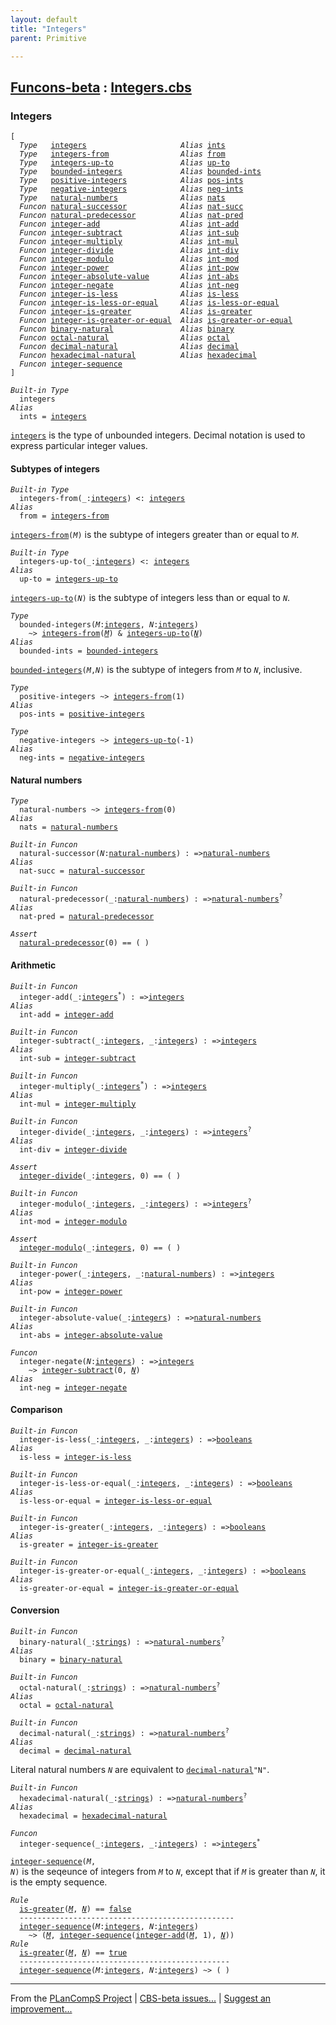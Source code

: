 ```yaml
---
layout: default
title: "Integers"
parent: Primitive

---
```


[Funcons-beta] : [Integers.cbs]
-----------------------------

### Integers

<div class="highlighter-rouge"><pre class="highlight"><code>[
  <i class="keyword">Type</i>   <span class="name"><a href="#Name_integers">integers</a></span>                     <i class="keyword">Alias</i> <span class="name"><a href="#Name_ints">ints</a></span>
  <i class="keyword">Type</i>   <span class="name"><a href="#Name_integers-from">integers-from</a></span>                <i class="keyword">Alias</i> <span class="name"><a href="#Name_from">from</a></span>
  <i class="keyword">Type</i>   <span class="name"><a href="#Name_integers-up-to">integers-up-to</a></span>               <i class="keyword">Alias</i> <span class="name"><a href="#Name_up-to">up-to</a></span>
  <i class="keyword">Type</i>   <span class="name"><a href="#Name_bounded-integers">bounded-integers</a></span>             <i class="keyword">Alias</i> <span class="name"><a href="#Name_bounded-ints">bounded-ints</a></span>
  <i class="keyword">Type</i>   <span class="name"><a href="#Name_positive-integers">positive-integers</a></span>            <i class="keyword">Alias</i> <span class="name"><a href="#Name_pos-ints">pos-ints</a></span>
  <i class="keyword">Type</i>   <span class="name"><a href="#Name_negative-integers">negative-integers</a></span>            <i class="keyword">Alias</i> <span class="name"><a href="#Name_neg-ints">neg-ints</a></span>
  <i class="keyword">Type</i>   <span class="name"><a href="#Name_natural-numbers">natural-numbers</a></span>              <i class="keyword">Alias</i> <span class="name"><a href="#Name_nats">nats</a></span>
  <i class="keyword">Funcon</i> <span class="name"><a href="#Name_natural-successor">natural-successor</a></span>            <i class="keyword">Alias</i> <span class="name"><a href="#Name_nat-succ">nat-succ</a></span>
  <i class="keyword">Funcon</i> <span class="name"><a href="#Name_natural-predecessor">natural-predecessor</a></span>          <i class="keyword">Alias</i> <span class="name"><a href="#Name_nat-pred">nat-pred</a></span>
  <i class="keyword">Funcon</i> <span class="name"><a href="#Name_integer-add">integer-add</a></span>                  <i class="keyword">Alias</i> <span class="name"><a href="#Name_int-add">int-add</a></span>
  <i class="keyword">Funcon</i> <span class="name"><a href="#Name_integer-subtract">integer-subtract</a></span>             <i class="keyword">Alias</i> <span class="name"><a href="#Name_int-sub">int-sub</a></span>
  <i class="keyword">Funcon</i> <span class="name"><a href="#Name_integer-multiply">integer-multiply</a></span>             <i class="keyword">Alias</i> <span class="name"><a href="#Name_int-mul">int-mul</a></span>
  <i class="keyword">Funcon</i> <span class="name"><a href="#Name_integer-divide">integer-divide</a></span>               <i class="keyword">Alias</i> <span class="name"><a href="#Name_int-div">int-div</a></span>
  <i class="keyword">Funcon</i> <span class="name"><a href="#Name_integer-modulo">integer-modulo</a></span>               <i class="keyword">Alias</i> <span class="name"><a href="#Name_int-mod">int-mod</a></span>
  <i class="keyword">Funcon</i> <span class="name"><a href="#Name_integer-power">integer-power</a></span>                <i class="keyword">Alias</i> <span class="name"><a href="#Name_int-pow">int-pow</a></span>
  <i class="keyword">Funcon</i> <span class="name"><a href="#Name_integer-absolute-value">integer-absolute-value</a></span>       <i class="keyword">Alias</i> <span class="name"><a href="#Name_int-abs">int-abs</a></span>
  <i class="keyword">Funcon</i> <span class="name"><a href="#Name_integer-negate">integer-negate</a></span>               <i class="keyword">Alias</i> <span class="name"><a href="#Name_int-neg">int-neg</a></span>
  <i class="keyword">Funcon</i> <span class="name"><a href="#Name_integer-is-less">integer-is-less</a></span>              <i class="keyword">Alias</i> <span class="name"><a href="#Name_is-less">is-less</a></span>
  <i class="keyword">Funcon</i> <span class="name"><a href="#Name_integer-is-less-or-equal">integer-is-less-or-equal</a></span>     <i class="keyword">Alias</i> <span class="name"><a href="#Name_is-less-or-equal">is-less-or-equal</a></span>
  <i class="keyword">Funcon</i> <span class="name"><a href="#Name_integer-is-greater">integer-is-greater</a></span>           <i class="keyword">Alias</i> <span class="name"><a href="#Name_is-greater">is-greater</a></span>
  <i class="keyword">Funcon</i> <span class="name"><a href="#Name_integer-is-greater-or-equal">integer-is-greater-or-equal</a></span>  <i class="keyword">Alias</i> <span class="name"><a href="#Name_is-greater-or-equal">is-greater-or-equal</a></span>
  <i class="keyword">Funcon</i> <span class="name"><a href="#Name_binary-natural">binary-natural</a></span>               <i class="keyword">Alias</i> <span class="name"><a href="#Name_binary">binary</a></span>
  <i class="keyword">Funcon</i> <span class="name"><a href="#Name_octal-natural">octal-natural</a></span>                <i class="keyword">Alias</i> <span class="name"><a href="#Name_octal">octal</a></span>
  <i class="keyword">Funcon</i> <span class="name"><a href="#Name_decimal-natural">decimal-natural</a></span>              <i class="keyword">Alias</i> <span class="name"><a href="#Name_decimal">decimal</a></span>
  <i class="keyword">Funcon</i> <span class="name"><a href="#Name_hexadecimal-natural">hexadecimal-natural</a></span>          <i class="keyword">Alias</i> <span class="name"><a href="#Name_hexadecimal">hexadecimal</a></span>
  <i class="keyword">Funcon</i> <span class="name"><a href="#Name_integer-sequence">integer-sequence</a></span>
]</code></pre></div>




<div class="highlighter-rouge"><pre class="highlight"><code><i class="keyword">Built-in</i> <i class="keyword">Type</i>
  <span class="name"><span id="Name_integers">integers</span></span>
<i class="keyword">Alias</i>
  <span class="name"><span id="Name_ints">ints</span></span> = <span class="name"><a href="#Name_integers">integers</a></span></code></pre></div>


  <code><span class="name"><a href="#Name_integers">integers</a></span></code> is the type of unbounded integers. Decimal notation is used to
  express particular integer values.



#### Subtypes of integers


<div class="highlighter-rouge"><pre class="highlight"><code><i class="keyword">Built-in</i> <i class="keyword">Type</i>
  <span class="name"><span id="Name_integers-from">integers-from</span></span>(_:<span class="name"><a href="#Name_integers">integers</a></span>) <: <span class="name"><a href="#Name_integers">integers</a></span>
<i class="keyword">Alias</i>
  <span class="name"><span id="Name_from">from</span></span> = <span class="name"><a href="#Name_integers-from">integers-from</a></span></code></pre></div>


  <code><span class="name"><a href="#Name_integers-from">integers-from</a></span>(<i class="var">M</i>)</code> is the subtype of integers greater than or equal to <code><i class="var">M</i></code>.

<div class="highlighter-rouge"><pre class="highlight"><code><i class="keyword">Built-in</i> <i class="keyword">Type</i>
  <span class="name"><span id="Name_integers-up-to">integers-up-to</span></span>(_:<span class="name"><a href="#Name_integers">integers</a></span>) <: <span class="name"><a href="#Name_integers">integers</a></span>
<i class="keyword">Alias</i>
  <span class="name"><span id="Name_up-to">up-to</span></span> = <span class="name"><a href="#Name_integers-up-to">integers-up-to</a></span></code></pre></div>


  <code><span class="name"><a href="#Name_integers-up-to">integers-up-to</a></span>(<i class="var">N</i>)</code> is the subtype of integers less than or equal to <code><i class="var">N</i></code>.

<div class="highlighter-rouge"><pre class="highlight"><code><i class="keyword">Type</i>
  <span class="name"><span id="Name_bounded-integers">bounded-integers</span></span>(<span id="Variable385_M"><i class="var">M</i></span>:<span class="name"><a href="#Name_integers">integers</a></span>, <span id="Variable394_N"><i class="var">N</i></span>:<span class="name"><a href="#Name_integers">integers</a></span>)
    ~> <span class="name"><a href="#Name_integers-from">integers-from</a></span>(<a href="#Variable385_M"><i class="var">M</i></a>) & <span class="name"><a href="#Name_integers-up-to">integers-up-to</a></span>(<a href="#Variable394_N"><i class="var">N</i></a>)
<i class="keyword">Alias</i>
  <span class="name"><span id="Name_bounded-ints">bounded-ints</span></span> = <span class="name"><a href="#Name_bounded-integers">bounded-integers</a></span></code></pre></div>


  <code><span class="name"><a href="#Name_bounded-integers">bounded-integers</a></span>(<i class="var">M</i>,<i class="var">N</i>)</code> is the subtype of integers from <code><i class="var">M</i></code> to <code><i class="var">N</i></code>, inclusive.

<div class="highlighter-rouge"><pre class="highlight"><code><i class="keyword">Type</i>
  <span class="name"><span id="Name_positive-integers">positive-integers</span></span> ~> <span class="name"><a href="#Name_integers-from">integers-from</a></span>(1)
<i class="keyword">Alias</i>
  <span class="name"><span id="Name_pos-ints">pos-ints</span></span> = <span class="name"><a href="#Name_positive-integers">positive-integers</a></span></code></pre></div>

<div class="highlighter-rouge"><pre class="highlight"><code><i class="keyword">Type</i>
  <span class="name"><span id="Name_negative-integers">negative-integers</span></span> ~> <span class="name"><a href="#Name_integers-up-to">integers-up-to</a></span>(-1)
<i class="keyword">Alias</i>
  <span class="name"><span id="Name_neg-ints">neg-ints</span></span> = <span class="name"><a href="#Name_negative-integers">negative-integers</a></span></code></pre></div>



#### Natural numbers


<div class="highlighter-rouge"><pre class="highlight"><code><i class="keyword">Type</i>
  <span class="name"><span id="Name_natural-numbers">natural-numbers</span></span> ~> <span class="name"><a href="#Name_integers-from">integers-from</a></span>(0)
<i class="keyword">Alias</i>
  <span class="name"><span id="Name_nats">nats</span></span> = <span class="name"><a href="#Name_natural-numbers">natural-numbers</a></span></code></pre></div>

<div class="highlighter-rouge"><pre class="highlight"><code><i class="keyword">Built-in</i> <i class="keyword">Funcon</i>
  <span class="name"><span id="Name_natural-successor">natural-successor</span></span>(<span id="Variable582_N"><i class="var">N</i></span>:<span class="name"><a href="#Name_natural-numbers">natural-numbers</a></span>) : =><span class="name"><a href="#Name_natural-numbers">natural-numbers</a></span>
<i class="keyword">Alias</i>
  <span class="name"><span id="Name_nat-succ">nat-succ</span></span> = <span class="name"><a href="#Name_natural-successor">natural-successor</a></span></code></pre></div>

<div class="highlighter-rouge"><pre class="highlight"><code><i class="keyword">Built-in</i> <i class="keyword">Funcon</i>
  <span class="name"><span id="Name_natural-predecessor">natural-predecessor</span></span>(_:<span class="name"><a href="#Name_natural-numbers">natural-numbers</a></span>) : =><span class="name"><a href="#Name_natural-numbers">natural-numbers</a></span><sup class="sup">?</sup>
<i class="keyword">Alias</i>
  <span class="name"><span id="Name_nat-pred">nat-pred</span></span> = <span class="name"><a href="#Name_natural-predecessor">natural-predecessor</a></span></code></pre></div>

<div class="highlighter-rouge"><pre class="highlight"><code><i class="keyword">Assert</i>
  <span class="name"><a href="#Name_natural-predecessor">natural-predecessor</a></span>(0) == ( )</code></pre></div>



#### Arithmetic


<div class="highlighter-rouge"><pre class="highlight"><code><i class="keyword">Built-in</i> <i class="keyword">Funcon</i>
  <span class="name"><span id="Name_integer-add">integer-add</span></span>(_:<span class="name"><a href="#Name_integers">integers</a></span><sup class="sup">*</sup>) : =><span class="name"><a href="#Name_integers">integers</a></span>
<i class="keyword">Alias</i>
  <span class="name"><span id="Name_int-add">int-add</span></span> = <span class="name"><a href="#Name_integer-add">integer-add</a></span></code></pre></div>

<div class="highlighter-rouge"><pre class="highlight"><code><i class="keyword">Built-in</i> <i class="keyword">Funcon</i>
  <span class="name"><span id="Name_integer-subtract">integer-subtract</span></span>(_:<span class="name"><a href="#Name_integers">integers</a></span>, _:<span class="name"><a href="#Name_integers">integers</a></span>) : =><span class="name"><a href="#Name_integers">integers</a></span>
<i class="keyword">Alias</i>
  <span class="name"><span id="Name_int-sub">int-sub</span></span> = <span class="name"><a href="#Name_integer-subtract">integer-subtract</a></span></code></pre></div>

<div class="highlighter-rouge"><pre class="highlight"><code><i class="keyword">Built-in</i> <i class="keyword">Funcon</i>
  <span class="name"><span id="Name_integer-multiply">integer-multiply</span></span>(_:<span class="name"><a href="#Name_integers">integers</a></span><sup class="sup">*</sup>) : =><span class="name"><a href="#Name_integers">integers</a></span>
<i class="keyword">Alias</i>
  <span class="name"><span id="Name_int-mul">int-mul</span></span> = <span class="name"><a href="#Name_integer-multiply">integer-multiply</a></span></code></pre></div>

<div class="highlighter-rouge"><pre class="highlight"><code><i class="keyword">Built-in</i> <i class="keyword">Funcon</i>
  <span class="name"><span id="Name_integer-divide">integer-divide</span></span>(_:<span class="name"><a href="#Name_integers">integers</a></span>, _:<span class="name"><a href="#Name_integers">integers</a></span>) : =><span class="name"><a href="#Name_integers">integers</a></span><sup class="sup">?</sup>
<i class="keyword">Alias</i>
  <span class="name"><span id="Name_int-div">int-div</span></span> = <span class="name"><a href="#Name_integer-divide">integer-divide</a></span></code></pre></div>

<div class="highlighter-rouge"><pre class="highlight"><code><i class="keyword">Assert</i>
  <span class="name"><a href="#Name_integer-divide">integer-divide</a></span>(_:<span class="name"><a href="#Name_integers">integers</a></span>, 0) == ( )</code></pre></div>

<div class="highlighter-rouge"><pre class="highlight"><code><i class="keyword">Built-in</i> <i class="keyword">Funcon</i>
  <span class="name"><span id="Name_integer-modulo">integer-modulo</span></span>(_:<span class="name"><a href="#Name_integers">integers</a></span>, _:<span class="name"><a href="#Name_integers">integers</a></span>) : =><span class="name"><a href="#Name_integers">integers</a></span><sup class="sup">?</sup>
<i class="keyword">Alias</i>
  <span class="name"><span id="Name_int-mod">int-mod</span></span> = <span class="name"><a href="#Name_integer-modulo">integer-modulo</a></span></code></pre></div>

<div class="highlighter-rouge"><pre class="highlight"><code><i class="keyword">Assert</i>
  <span class="name"><a href="#Name_integer-modulo">integer-modulo</a></span>(_:<span class="name"><a href="#Name_integers">integers</a></span>, 0) == ( )</code></pre></div>

<div class="highlighter-rouge"><pre class="highlight"><code><i class="keyword">Built-in</i> <i class="keyword">Funcon</i>
  <span class="name"><span id="Name_integer-power">integer-power</span></span>(_:<span class="name"><a href="#Name_integers">integers</a></span>, _:<span class="name"><a href="#Name_natural-numbers">natural-numbers</a></span>) : =><span class="name"><a href="#Name_integers">integers</a></span>
<i class="keyword">Alias</i>
  <span class="name"><span id="Name_int-pow">int-pow</span></span> = <span class="name"><a href="#Name_integer-power">integer-power</a></span></code></pre></div>

<div class="highlighter-rouge"><pre class="highlight"><code><i class="keyword">Built-in</i> <i class="keyword">Funcon</i>
  <span class="name"><span id="Name_integer-absolute-value">integer-absolute-value</span></span>(_:<span class="name"><a href="#Name_integers">integers</a></span>) : =><span class="name"><a href="#Name_natural-numbers">natural-numbers</a></span>
<i class="keyword">Alias</i>
  <span class="name"><span id="Name_int-abs">int-abs</span></span> = <span class="name"><a href="#Name_integer-absolute-value">integer-absolute-value</a></span></code></pre></div>

<div class="highlighter-rouge"><pre class="highlight"><code><i class="keyword">Funcon</i>
  <span class="name"><span id="Name_integer-negate">integer-negate</span></span>(<span id="Variable921_N"><i class="var">N</i></span>:<span class="name"><a href="#Name_integers">integers</a></span>) : =><span class="name"><a href="#Name_integers">integers</a></span>
    ~> <span class="name"><a href="#Name_integer-subtract">integer-subtract</a></span>(0, <a href="#Variable921_N"><i class="var">N</i></a>)
<i class="keyword">Alias</i>
  <span class="name"><span id="Name_int-neg">int-neg</span></span> = <span class="name"><a href="#Name_integer-negate">integer-negate</a></span></code></pre></div>



#### Comparison


<div class="highlighter-rouge"><pre class="highlight"><code><i class="keyword">Built-in</i> <i class="keyword">Funcon</i>
  <span class="name"><span id="Name_integer-is-less">integer-is-less</span></span>(_:<span class="name"><a href="#Name_integers">integers</a></span>, _:<span class="name"><a href="#Name_integers">integers</a></span>) : =><span class="name"><a href="../Booleans/index.html#Name_booleans">booleans</a></span>
<i class="keyword">Alias</i>
  <span class="name"><span id="Name_is-less">is-less</span></span> = <span class="name"><a href="#Name_integer-is-less">integer-is-less</a></span></code></pre></div>

<div class="highlighter-rouge"><pre class="highlight"><code><i class="keyword">Built-in</i> <i class="keyword">Funcon</i>
  <span class="name"><span id="Name_integer-is-less-or-equal">integer-is-less-or-equal</span></span>(_:<span class="name"><a href="#Name_integers">integers</a></span>, _:<span class="name"><a href="#Name_integers">integers</a></span>) : =><span class="name"><a href="../Booleans/index.html#Name_booleans">booleans</a></span>
<i class="keyword">Alias</i>
  <span class="name"><span id="Name_is-less-or-equal">is-less-or-equal</span></span> = <span class="name"><a href="#Name_integer-is-less-or-equal">integer-is-less-or-equal</a></span></code></pre></div>

<div class="highlighter-rouge"><pre class="highlight"><code><i class="keyword">Built-in</i> <i class="keyword">Funcon</i>
  <span class="name"><span id="Name_integer-is-greater">integer-is-greater</span></span>(_:<span class="name"><a href="#Name_integers">integers</a></span>, _:<span class="name"><a href="#Name_integers">integers</a></span>) : =><span class="name"><a href="../Booleans/index.html#Name_booleans">booleans</a></span>
<i class="keyword">Alias</i>
  <span class="name"><span id="Name_is-greater">is-greater</span></span> = <span class="name"><a href="#Name_integer-is-greater">integer-is-greater</a></span></code></pre></div>

<div class="highlighter-rouge"><pre class="highlight"><code><i class="keyword">Built-in</i> <i class="keyword">Funcon</i>
  <span class="name"><span id="Name_integer-is-greater-or-equal">integer-is-greater-or-equal</span></span>(_:<span class="name"><a href="#Name_integers">integers</a></span>, _:<span class="name"><a href="#Name_integers">integers</a></span>) : =><span class="name"><a href="../Booleans/index.html#Name_booleans">booleans</a></span>
<i class="keyword">Alias</i>
  <span class="name"><span id="Name_is-greater-or-equal">is-greater-or-equal</span></span> = <span class="name"><a href="#Name_integer-is-greater-or-equal">integer-is-greater-or-equal</a></span></code></pre></div>



#### Conversion


<div class="highlighter-rouge"><pre class="highlight"><code><i class="keyword">Built-in</i> <i class="keyword">Funcon</i>
  <span class="name"><span id="Name_binary-natural">binary-natural</span></span>(_:<span class="name"><a href="../../Composite/Strings/index.html#Name_strings">strings</a></span>) : =><span class="name"><a href="#Name_natural-numbers">natural-numbers</a></span><sup class="sup">?</sup>
<i class="keyword">Alias</i>
  <span class="name"><span id="Name_binary">binary</span></span> = <span class="name"><a href="#Name_binary-natural">binary-natural</a></span></code></pre></div>

<div class="highlighter-rouge"><pre class="highlight"><code><i class="keyword">Built-in</i> <i class="keyword">Funcon</i>
  <span class="name"><span id="Name_octal-natural">octal-natural</span></span>(_:<span class="name"><a href="../../Composite/Strings/index.html#Name_strings">strings</a></span>) : =><span class="name"><a href="#Name_natural-numbers">natural-numbers</a></span><sup class="sup">?</sup>
<i class="keyword">Alias</i>
  <span class="name"><span id="Name_octal">octal</span></span> = <span class="name"><a href="#Name_octal-natural">octal-natural</a></span></code></pre></div>

<div class="highlighter-rouge"><pre class="highlight"><code><i class="keyword">Built-in</i> <i class="keyword">Funcon</i>
  <span class="name"><span id="Name_decimal-natural">decimal-natural</span></span>(_:<span class="name"><a href="../../Composite/Strings/index.html#Name_strings">strings</a></span>) : =><span class="name"><a href="#Name_natural-numbers">natural-numbers</a></span><sup class="sup">?</sup>
<i class="keyword">Alias</i>
  <span class="name"><span id="Name_decimal">decimal</span></span> = <span class="name"><a href="#Name_decimal-natural">decimal-natural</a></span></code></pre></div>


  Literal natural numbers <code><i class="var">N</i></code> are equivalent to <code><span class="name"><a href="#Name_decimal-natural">decimal-natural</a></span>"N"</code>.

<div class="highlighter-rouge"><pre class="highlight"><code><i class="keyword">Built-in</i> <i class="keyword">Funcon</i>
  <span class="name"><span id="Name_hexadecimal-natural">hexadecimal-natural</span></span>(_:<span class="name"><a href="../../Composite/Strings/index.html#Name_strings">strings</a></span>) : =><span class="name"><a href="#Name_natural-numbers">natural-numbers</a></span><sup class="sup">?</sup>
<i class="keyword">Alias</i>
  <span class="name"><span id="Name_hexadecimal">hexadecimal</span></span> = <span class="name"><a href="#Name_hexadecimal-natural">hexadecimal-natural</a></span></code></pre></div>



<div class="highlighter-rouge"><pre class="highlight"><code><i class="keyword">Funcon</i>
  <span class="name"><span id="Name_integer-sequence">integer-sequence</span></span>(_:<span class="name"><a href="#Name_integers">integers</a></span>, _:<span class="name"><a href="#Name_integers">integers</a></span>) : =><span class="name"><a href="#Name_integers">integers</a></span><sup class="sup">*</sup></code></pre></div>

  <code><span class="name"><a href="#Name_integer-sequence">integer-sequence</a></span>(<i class="var">M</i>, <i class="var">N</i>)</code> is the seqeunce of integers from <code><i class="var">M</i></code> to <code><i class="var">N</i></code>,
  except that if <code><i class="var">M</i></code> is greater than <code><i class="var">N</i></code>, it is the empty sequence.

<div class="highlighter-rouge"><pre class="highlight"><code><i class="keyword">Rule</i>
  <span class="name"><a href="#Name_is-greater">is-greater</a></span>(<a href="#Variable1410_M"><i class="var">M</i></a>, <a href="#Variable1418_N"><i class="var">N</i></a>) == <span class="name"><a href="../Booleans/index.html#Name_false">false</a></span>
  ------------------------------------------------
  <span class="name"><a href="#Name_integer-sequence">integer-sequence</a></span>(<span id="Variable1410_M"><i class="var">M</i></span>:<span class="name"><a href="#Name_integers">integers</a></span>, <span id="Variable1418_N"><i class="var">N</i></span>:<span class="name"><a href="#Name_integers">integers</a></span>)
    ~> (<a href="#Variable1410_M"><i class="var">M</i></a>, <span class="name"><a href="#Name_integer-sequence">integer-sequence</a></span>(<span class="name"><a href="#Name_integer-add">integer-add</a></span>(<a href="#Variable1410_M"><i class="var">M</i></a>, 1), <a href="#Variable1418_N"><i class="var">N</i></a>))
<i class="keyword">Rule</i>
  <span class="name"><a href="#Name_is-greater">is-greater</a></span>(<a href="#Variable1501_M"><i class="var">M</i></a>, <a href="#Variable1509_N"><i class="var">N</i></a>) == <span class="name"><a href="../Booleans/index.html#Name_true">true</a></span>
  -----------------------------------------------
  <span class="name"><a href="#Name_integer-sequence">integer-sequence</a></span>(<span id="Variable1501_M"><i class="var">M</i></span>:<span class="name"><a href="#Name_integers">integers</a></span>, <span id="Variable1509_N"><i class="var">N</i></span>:<span class="name"><a href="#Name_integers">integers</a></span>) ~> ( )</code></pre></div>



____

From the [PLanCompS Project] | [CBS-beta issues...] | [Suggest an improvement...]

[Integers.cbs]: Integers.cbs 
  "CBS SOURCE FILE"
[Funcons-beta]: /CBS-beta/docs/Funcons-beta
  "FUNCONS-BETA"
[Unstable-Funcons-beta]: /CBS-beta/docs/Unstable-Funcons-beta
  "UNSTABLE-FUNCONS-BETA"
[Languages-beta]: /CBS-beta/docs/Languages-beta
  "LANGUAGES-BETA"
[Unstable-Languages-beta]: /CBS-beta/docs/Unstable-Languages-beta
  "UNSTABLE-LANGUAGES-BETA"
[CBS-beta]: /CBS-beta "CBS-BETA"
[PLanCompS Project]: https://plancomps.github.io
  "PROGRAMMING LANGUAGE COMPONENTS AND SPECIFICATIONS PROJECT HOME PAGE"
[CBS-beta issues...]: https://github.com/plancomps/CBS-beta/issues
  "CBS-BETA ISSUE REPORTS ON GITHUB"
[Suggest an improvement...]: mailto:plancomps@gmail.com?Subject=CBS-beta%20-%20comment&Body=Re%3A%20CBS-beta%20specification%20at%20Values/Primitive/Integers/Integers.cbs%0A%0AComment/Query/Issue/Suggestion%3A%0A%0A%0ASignature%3A%0A 
  "GENERATE AN EMAIL TEMPLATE"
